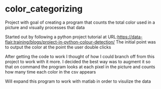 # color_categorizing
 Project with goal of creating a program that counts the total color used in a picture and visually processes that data

Started out by following a python project tutorial at
URL:https://data-flair.training/blogs/project-in-python-colour-detection/
The initial point was to output the color at the point the user double clicks

After getting the code to work I thought of how I could branch off from this project to work with it more.
I decided the best way was to augment it so that on command the program looks at each pixel in the picture and counts how many time each color in the csv appears

Will expand this program to work with matlab in order to visulize the data
